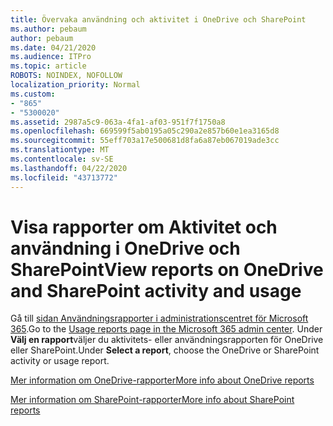 ```yaml
---
title: Övervaka användning och aktivitet i OneDrive och SharePoint
ms.author: pebaum
author: pebaum
ms.date: 04/21/2020
ms.audience: ITPro
ms.topic: article
ROBOTS: NOINDEX, NOFOLLOW
localization_priority: Normal
ms.custom:
- "865"
- "5300020"
ms.assetid: 2987a5c9-063a-4fa1-af03-951f7f1750a8
ms.openlocfilehash: 669599f5ab0195a05c290a2e857b60e1ea3165d8
ms.sourcegitcommit: 55eff703a17e500681d8fa6a87eb067019ade3cc
ms.translationtype: MT
ms.contentlocale: sv-SE
ms.lasthandoff: 04/22/2020
ms.locfileid: "43713772"
---
```

# <a name="view-reports-on-onedrive-and-sharepoint-activity-and-usage"></a><span data-ttu-id="b4b00-102">Visa rapporter om Aktivitet och användning i OneDrive och SharePoint</span><span class="sxs-lookup"><span data-stu-id="b4b00-102">View reports on OneDrive and SharePoint activity and usage</span></span>

<span data-ttu-id="b4b00-103">Gå till [sidan Användningsrapporter i administrationscentret för Microsoft 365](https://admin.microsoft.com/AdminPortal/Home).</span><span class="sxs-lookup"><span data-stu-id="b4b00-103">Go to the [Usage reports page in the Microsoft 365 admin center](https://admin.microsoft.com/AdminPortal/Home).</span></span> <span data-ttu-id="b4b00-104">Under **Välj en rapport**väljer du aktivitets- eller användningsrapporten för OneDrive eller SharePoint.</span><span class="sxs-lookup"><span data-stu-id="b4b00-104">Under **Select a report**, choose the OneDrive or SharePoint activity or usage report.</span></span>
  
[<span data-ttu-id="b4b00-105">Mer information om OneDrive-rapporter</span><span class="sxs-lookup"><span data-stu-id="b4b00-105">More info about OneDrive reports</span></span>](https://go.microsoft.com/fwlink/?linkid=875239)
  
[<span data-ttu-id="b4b00-106">Mer information om SharePoint-rapporter</span><span class="sxs-lookup"><span data-stu-id="b4b00-106">More info about SharePoint reports</span></span>](https://go.microsoft.com/fwlink/?linkid=875240)
  